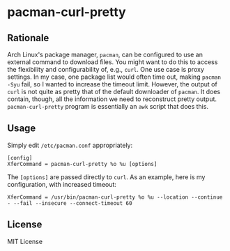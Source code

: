 # pacman-curl-pretty

## Rationale

Arch Linux's package manager, `pacman`, can be configured to use an external command to download files.
You might want to do this to access the flexibility and configurability of, e.g., `curl`.
One use case is proxy settings.
In my case, one package list would often time out, making `pacman -Syu` fail, so I wanted to increase the timeout limit.
However, the output of `curl` is not quite as pretty that of the default downloader of `pacman`.
It does contain, though, all the information we need to reconstruct pretty output.
`pacman-curl-pretty` program is essentially an `awk` script that does this.

## Usage

Simply edit `/etc/pacman.conf` appropriately:

```
[config]
XferCommand = pacman-curl-pretty %o %u [options]
```
The `[options]` are passed directly to `curl`.
As an example, here is my configuration, with increased timeout:
```
XferCommand = /usr/bin/pacman-curl-pretty %o %u --location --continue - --fail --insecure --connect-timeout 60
```

## License

MIT License
